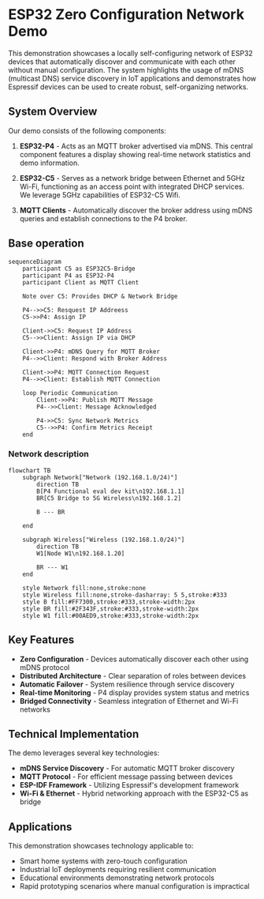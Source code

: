 # ESP32 Zero Configuration Network Demo

This demonstration showcases a locally self-configuring network of ESP32 devices that automatically discover and communicate with each other without manual configuration. The system highlights the usage of mDNS (multicast DNS) service discovery in IoT applications and demonstrates how Espressif devices can be used to create robust, self-organizing networks.

## System Overview

Our demo consists of the following components:

1. **ESP32-P4** - Acts as an MQTT broker advertised via mDNS. This central component features a display showing real-time network statistics and demo information.

2. **ESP32-C5** - Serves as a network bridge between Ethernet and 5GHz Wi-Fi, functioning as an access point with integrated DHCP services. We leverage 5GHz capabilities of ESP32-C5 Wifi.

3. **MQTT Clients** - Automatically discover the broker address using mDNS queries and establish connections to the P4 broker.

## Base operation

```mermaid
sequenceDiagram
    participant C5 as ESP32C5-Bridge
    participant P4 as ESP32-P4
    participant Client as MQTT Client
    
    Note over C5: Provides DHCP & Network Bridge
    
    P4-->>C5: Resquest IP Addreess
    C5->>P4: Assign IP
    
    Client->>C5: Request IP Address
    C5-->>Client: Assign IP via DHCP
    
    Client->>P4: mDNS Query for MQTT Broker
    P4-->>Client: Respond with Broker Address
    
    Client->>P4: MQTT Connection Request
    P4-->>Client: Establish MQTT Connection
    
    loop Periodic Communication
        Client->>P4: Publish MQTT Message
        P4-->>Client: Message Acknowledged
        
        P4->>C5: Sync Network Metrics
        C5-->>P4: Confirm Metrics Receipt
    end

```

### Network description

```mermaid
flowchart TB
    subgraph Network["Network (192.168.1.0/24)"]
        direction TB
        B[P4 Functional eval dev kit\n192.168.1.1]
        BR[C5 Bridge to 5G Wireless\n192.168.1.2]

        B --- BR
        
    end
    
    subgraph Wireless["Wireless (192.168.1.0/24)"]
        direction TB
        W1[Node W1\n192.168.1.20]
        
        BR --- W1
    end
    
    style Network fill:none,stroke:none
    style Wireless fill:none,stroke-dasharray: 5 5,stroke:#333
    style B fill:#FF7300,stroke:#333,stroke-width:2px
    style BR fill:#2F343F,stroke:#333,stroke-width:2px
    style W1 fill:#00AED9,stroke:#333,stroke-width:2px

```

## Key Features

- **Zero Configuration** - Devices automatically discover each other using mDNS protocol
- **Distributed Architecture** - Clear separation of roles between devices
- **Automatic Failover** - System resilience through service discovery
- **Real-time Monitoring** - P4 display provides system status and metrics
- **Bridged Connectivity** - Seamless integration of Ethernet and Wi-Fi networks

## Technical Implementation

The demo leverages several key technologies:

- **mDNS Service Discovery** - For automatic MQTT broker discovery
- **MQTT Protocol** - For efficient message passing between devices
- **ESP-IDF Framework** - Utilizing Espressif's development framework
- **Wi-Fi & Ethernet** - Hybrid networking approach with the ESP32-C5 as bridge

## Applications

This demonstration showcases technology applicable to:

- Smart home systems with zero-touch configuration
- Industrial IoT deployments requiring resilient communication
- Educational environments demonstrating network protocols
- Rapid prototyping scenarios where manual configuration is impractical
